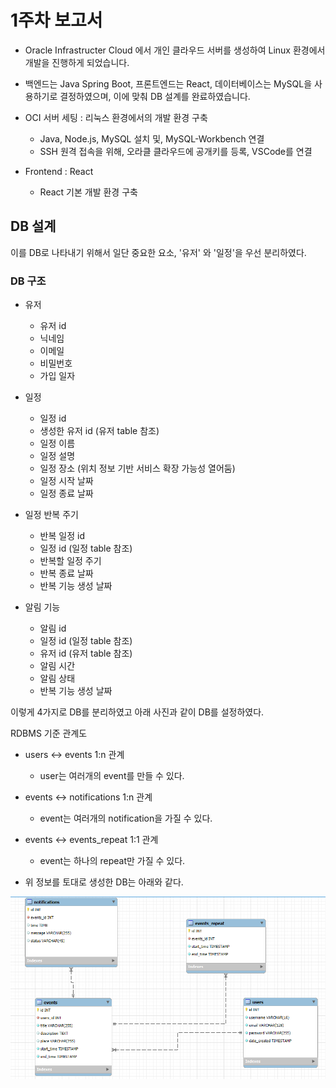 # 1주차 보고서

- Oracle Infrastructer Cloud 에서 개인 클라우드 서버를 생성하여 Linux 환경에서 개발을 진행하게 되었습니다.
- 백엔드는 Java Spring Boot, 프론트엔드는 React, 데이터베이스는 MySQL을 사용하기로 결정하였으며, 이에 맞춰 DB 설계를 완료하였습니다.

- OCI 서버 세팅 : 리눅스 환경에서의 개발 환경 구축
  - Java, Node.js, MySQL 설치 및, MySQL-Workbench 연결
  - SSH 원격 접속을 위해, 오라클 클라우드에 공개키를 등록, VSCode를 연결
- Frontend : React
  - React 기본 개발 환경 구축

## DB 설계

이를 DB로 나타내기 위해서 일단 중요한 요소, '유저' 와 '일정'을 우선 분리하였다.

### DB 구조

- 유저
  - 유저 id
  - 닉네임
  - 이메일
  - 비밀번호
  - 가입 일자

- 일정
  - 일정 id
  - 생성한 유저 id (유저 table 참조)
  - 일정 이름
  - 일정 설명
  - 일정 장소 (위치 정보 기반 서비스 확장 가능성 열어둠)
  - 일정 시작 날짜
  - 일정 종료 날짜

- 일정 반복 주기
  - 반복 일정 id
  - 일정 id (일정 table 참조)
  - 반복할 일정 주기
  - 반복 종료 날짜
  - 반복 기능 생성 날짜

- 알림 기능
  - 알림 id
  - 일정 id (일정 table 참조)
  - 유저 id (유저 table 참조)
  - 알림 시간
  - 알림 상태
  - 반복 기능 생성 날짜

이렇게 4가지로 DB를 분리하였고 아래 사진과 같이 DB를 설정하였다.

RDBMS 기준 관계도

- users <-> events 1:n 관계
  - user는 여러개의 event를 만들 수 있다.
- events <-> notifications 1:n 관계
  - event는 여러개의 notification을 가질 수 있다.
- events <-> events_repeat 1:1 관계
  - event는 하나의 repeat만 가질 수 있다.

- 위 정보를 토대로 생성한 DB는 아래와 같다.

![image](./src/DB.png)
